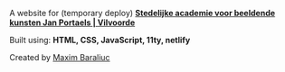 A website for (temporary deploy) [**Stedelijke academie voor beeldende kunsten Jan Portaels | Vilvoorde**](https://janportaels.netlify.app/)

Built using: **HTML, CSS, JavaScript, 11ty, netlify**

Created by [Maxim Baraliuc](https://github.com/maximbaraliuc)
